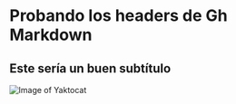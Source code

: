 # Probando los headers de Gh Markdown
## Este sería un buen subtítulo

![Image of Yaktocat](https://octodex.github.com/images/yaktocat.png)
